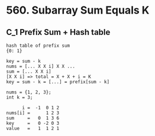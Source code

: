 # 560. Subarray Sum Equals K

## C_1 Prefix Sum + Hash table
```
hash table of prefix sum
{0: 1}

key = sum - k
nums = [... X X i] X X ...
sum = [... X X i]
[X X i] => total = X + X + i = K
key = sum - k = [...] = prefix[sum - k]

nums = {1, 2, 3};
int k = 3;

      i =  -1  0 1 2
nums[i] =      1 2 3
sum     =   0  1 3 6
key     =   0 -2 0 3
value   =   1  1 2 1
```

